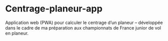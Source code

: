 # Centrage-planeur-app
Application web (PWA) pour calculer le centrage d’un planeur – développée dans le cadre de ma préparation aux championnats de France junior de vol en planeur.

